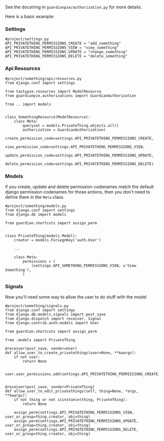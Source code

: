 See the docstring in `guardianpie/authorization.py` for more details.

Here is a basic example:

### Settings

```
#project/settings.py
API_PRIVATETHING_PERMISSIONS_CREATE = "add_something"
API_PRIVATETHING_PERMISSIONS_VIEW = "view_something"
API_PRIVATETHING_PERMISSIONS_UPDATE = "change_something"
API_PRIVATETHING_PERMISSIONS_DELETE = "delete_something"
```

### Api Resources

```
#project/something/api/resources.py
from django.conf import settings

from tastypie.resources import ModelResource
from guardianpie.authorizations import GuardianAuthorization

from .. import models


class SomethingResource(ModelResource):
    class Meta:
        queryset = models.PrivateThing.objects.all()
        authorization = GuardianAuthorization(
            create_permission_code=settings.API_PRIVATETHING_PERMISSIONS_CREATE,
            view_permission_code=settings.API_PRIVATETHING_PERMISSIONS_VIEW,
            update_permission_code=settings.API_PRIVATETHING_PERMISSIONS_UPDATE,
            delete_permission_code=settings.API_PRIVATETHING_PERMISSIONS_DELETE)
```

### Models

if you create, update and delete permission codenames match the default django permission
codenames for those actions, then you don't need to define them in the `Meta` class.

```
#project/something/models.py
from django.conf import settings
from django.db import models

from guardian.shortcuts import assign_perm


class PrivateThing(models.Model):
	creator = models.ForiegnKey('auth.User')

	...

    class Meta:
        permissions = (
            (settings.API_SOMETHING_PERMISSIONS_VIEW, u'View Something'),
        )

```

### Signals

Now you'll need some way to allow the user to do stuff with the model

```
#project/something/signals.py
from django.conf import settings
from django.db.models.signals import post_save
from django.dispatch import receiver, Signal
from django.contrib.auth.models import User

from guardian.shortcuts import assign_perm

from .models import PrivateThing

@receiver(post_save, sender=User)
def allow_user_to_create_privatethings(user=None, **kwargs):
    if not user:
        return None

    user.user_permissions.add(settings.API_PRIVATETHING_PERMISSIONS_CREATE)


@receiver(post_save, sender=PrivateThing)
def allow_user_to_edit_privatethings(self, thing=None, *args, **kwargs):
	if not thing or not isinstance(thing, PrivateThing):
		return None

    assign_perm(settings.API_PRIVATETHING_PERMISSIONS_VIEW, user_or_group=thing.creator, obj=thing)
    assign_perm(settings.API_PRIVATETHING_PERMISSIONS_UPDATE, user_or_group=thing.creator, obj=thing)
    assign_perm(settings.API_PRIVATETHING_PERMISSIONS_DELETE, user_or_group=thing.creator, obj=thing)

```